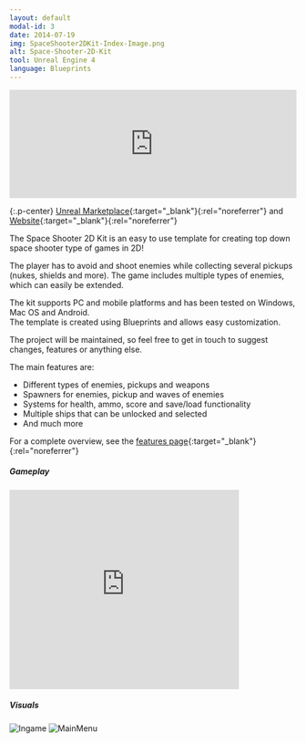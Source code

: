 ```yaml
---
layout: default
modal-id: 3
date: 2014-07-19
img: SpaceShooter2DKit-Index-Image.png
alt: Space-Shooter-2D-Kit
tool: Unreal Engine 4
language: Blueprints
---
```


<iframe src="https://widgets.gamejolt.com/package/v1?key=AAbt97Rb&theme=dark" frameborder="0" width="100%" height="190"></iframe>  

{:.p-center}
[Unreal Marketplace][unreal-marketplace]{:target="_blank"}{:rel="noreferrer"} and [Website][website]{:target="_blank"}{:rel="noreferrer"}

The Space Shooter 2D Kit is an easy to use template for creating top down space shooter type of games in 2D!

The player has to avoid and shoot enemies while collecting several pickups (nukes, shields and more). 
The game includes multiple types of enemies, which can easily be extended.

The kit supports PC and mobile platforms and has been tested on Windows, Mac OS and Android.        
The template is created using Blueprints and allows easy customization.
 
The project will be maintained, so feel free to get in touch to suggest changes, features or anything else.

The main features are:
- Different types of enemies, pickups and weapons   
- Spawners for enemies, pickup and waves of enemies  
- Systems for health, ammo, score and save/load functionality
- Multiple ships that can be unlocked and selected
- And much more

For a complete overview, see the [features page][feature-page]{:target="_blank"}{:rel="noreferrer"}

##### Gameplay

<DIV class="figure-block">
    <iframe width="80%" height="350" src="https://www.youtube.com/embed/zbM9OBuXCDg" frameborder="0" allowfullscreen></iframe>
</DIV>

##### Visuals

<img src="{{site.baseurl}}/assets/images/space_shooter_2d_kit/Gameplay.png" class="img-responsive img-centered" alt="Ingame"/>
<img src="{{site.baseurl}}/assets/images/space_shooter_2d_kit/ShipSelect.png" class="img-responsive img-centered" alt="MainMenu"/>

[unreal-marketplace]: https://www.unrealengine.com/marketplace/space-shooter-2d-kit
[website]: https://gracesgames.com/SpaceShooter2DKit/
[feature-page]: https://gracesgames.com/SpaceShooter2DKit/features/

